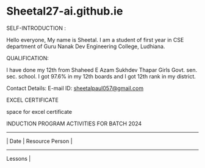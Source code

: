 # Sheetal27-ai.github.ie



SELF-INTRODUCTION :

Hello everyone, My name is Sheetal.
I am a student of first year in CSE department of Guru Nanak Dev Engineering College, Ludhiana.



QUALIFICATION:



   I have done my 12th from Shaheed E Azam Sukhdev Thapar Girls Govt. sen. sec. school.
I got 97.6% in my 12th boards and I got 12th rank in my district.

Contact Details:
E-mail ID: sheetalpaul057@gmail.com


EXCEL CERTIFICATE

space for excel certificate


INDUCTION PROGRAM ACTIVITIES FOR BATCH 2024

___________________________________
|  Date  |  Resource Person  |   
__________
Lessons  |





